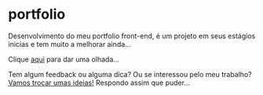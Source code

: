 # portfolio
 Desenvolvimento do meu portfolio front-end, é um projeto em seus estágios inicias
 e tem muito a melhorar ainda...

 Clique <a target="_blank" href="https://mtptrindade.github.io/portfolio/scr/index.html">aqui</a> para dar uma olhada...

 Tem algum feedback ou alguma dica? Ou se interessou pelo meu trabalho?
 <a  target="_blank" href="https://api.whatsapp.com/send?phone=81998772694&text=Oi, eu sou o Matheus...">Vamos trocar umas ideias!</a>
 Respondo assim que puder...

 